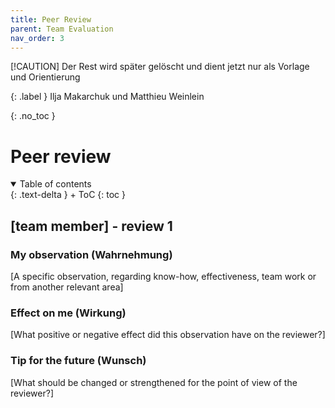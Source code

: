 ```yaml
---
title: Peer Review
parent: Team Evaluation
nav_order: 3
---
```


[!CAUTION]
Der Rest wird später gelöscht und dient jetzt nur als Vorlage und Orientierung

{: .label }
Ilja Makarchuk und Matthieu Weinlein

{: .no_toc }
# Peer review

<details open markdown="block">
{: .text-delta }
<summary>Table of contents</summary>
+ ToC
{: toc }
</details>

## [team member] - review 1

### My observation (Wahrnehmung)

[A specific observation, regarding know-how, effectiveness, team work or from another relevant area]

### Effect on me (Wirkung)

[What positive or negative effect did this observation have on the reviewer?]

### Tip for the future (Wunsch)

[What should be changed or strengthened for the point of view of the reviewer?]